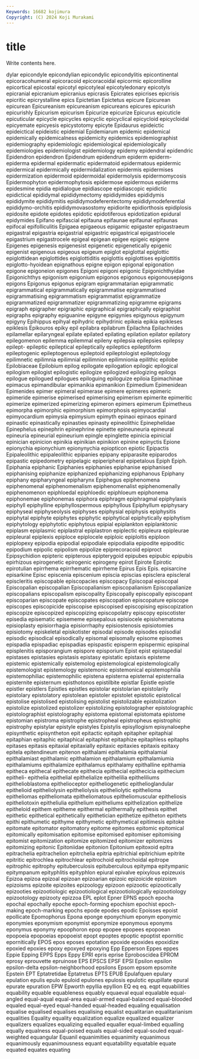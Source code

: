 ```yaml
---
Keywords: 16682 kojimura
Copyright: (C) 2024 Koji Murakami
---
```


# title

Write contents here.



dylar epicondyle epicondylian epicondylic
epicondylitis epicontinental epicoracohumeral epicoracoid epicoracoidal epicormic epicorolline epicortical epicostal epicotyl
epicotyleal epicotyledonary epicotyls epicranial epicranium epicranius epicrasis Epicrates epicrises epicrisis
epicritic epicrystalline epics Epictetian Epictetus epicure Epicurean epicurean Epicureanism epicureanism
epicureans epicures epicurish epicurishly Epicurism epicurism Epicurize epicurize Epicurus epicuticle
epicuticular epicycle epicycles epicyclic epicyclical epicycloid epicycloidal epicyemate epicyesis epicystotomy
epicyte Epidaurus epideictic epideictical epideistic epidemial Epidemiarum epidemic epidemical epidemically
epidemicalness epidemicity epidemics epidemiographist epidemiography epidemiologic epidemiological epidemiologically epidemiologies epidemiologist
epidemiology epidemy epidendral epidendric Epidendron epidendron Epidendrum epidendrum epiderm epiderm-
epiderma epidermal epidermatic epidermatoid epidermatous epidermic epidermical epidermically epidermidalization epidermis
epidermises epidermization epidermoid epidermoidal epidermolysis epidermomycosis Epidermophyton epidermophytosis epidermose epidermous
epiderms epidesmine epidia epidialogue epidiascope epidiascopic epidictic epidictical epididymal epididymectomy
epididymides epididymis epididymite epididymitis epididymodeferentectomy epididymodeferential epididymo-orchitis epididymovasostomy epidiorite epidiorthosis
epidiplosis epidosite epidote epidotes epidotic epidotiferous epidotization epidural epidymides Epifano
epifascial epifauna epifaunae epifaunal epifaunas epifocal epifolliculitis Epigaea epigaeous epigamic
epigaster epigastraeum epigastral epigastria epigastrial epigastric epigastrical epigastriocele epigastrium epigastrocele
epigeal epigean epigee epigeic epigene Epigenes epigenesis epigenesist epigenetic epigenetically
epigenic epigenist epigenous epigeous epigeum epiglot epiglottal epiglottic epiglottidean epiglottides
epiglottiditis epiglottis epiglottises epiglottitis epiglotto-hyoidean epignathous epigne epigon epigonal epigonation
epigone epigoneion epigones Epigoni epigoni epigonic Epigonichthyidae Epigonichthys epigonism epigonium
epigonos epigonous epigonousepigons epigons Epigonus epigonus epigram epigrammatarian epigrammatic epigrammatical
epigrammatically epigrammatise epigrammatised epigrammatising epigrammatism epigrammatist epigrammatize epigrammatized epigrammatizer epigrammatizing
epigramme epigrams epigraph epigrapher epigraphic epigraphical epigraphically epigraphist epigraphs epigraphy
epiguanine epigyne epigynies epigynous epigynum epigyny Epihippus epihyal epihydric epihydrinic
epikeia epikia epikleses epiklesis Epikouros epiky epil epilabra epilabrum Epilachna
Epilachnides epilamellar epilaryngeal epilate epilated epilating epilation epilator epilatory epilegomenon
epilemma epilemmal epileny epilepsia epilepsies epilepsy epilept- epileptic epileptical epileptically
epileptics epileptiform epileptogenic epileptogenous epileptoid epileptologist epileptology epilimnetic epilimnia epilimnial
epilimnion epilimnionia epilithic epilobe Epilobiaceae Epilobium epilog epilogate epilogation epilogic
epilogical epilogism epilogist epilogistic epilogize epilogized epilogizing epilogs epilogue epilogued
epilogues epiloguing epiloguize epiloia Epimachinae epimacus epimandibular epimanikia epimanikion Epimedium
Epimenidean Epimenides epimer epimeral epimerase epimere epimeres epimeric epimeride epimerise
epimerised epimerising epimerism epimerite epimeritic epimerize epimerized epimerizing epimeron epimers
epimerum Epimetheus epimorpha epimorphic epimorphism epimorphosis epimyocardial epimyocardium epimysia epimysium
epimyth epinaoi epinaos epinard epinastic epinastically epinasties epinasty epineolithic Epinephelidae
Epinephelus epinephrin epinephrine epinette epineuneuria epineural epineuria epineurial epineurium epingle
epinglette epinicia epinicial epinician epinicion epinikia epinikian epinikion epinine epinyctis
Epione epionychia epionychium epionynychia epiopticon epiotic Epipactis Epipaleolithic epipaleolithic epipanies
epipany epiparasite epiparodos epipastic epipedometry epipelagic epiperipheral epipetalous Epiph Epiph.
Epiphania epiphanic Epiphanies epiphanies epiphanise epiphanised epiphanising epiphanize epiphanized epiphanizing
epiphanous Epiphany epiphany epipharyngeal epipharynx Epiphegus epiphenomena epiphenomenal epiphenomenalism epiphenomenalist
epiphenomenally epiphenomenon epiphloedal epiphloedic epiphloeum epiphonema epiphonemae epiphonemas epiphora epiphragm
epiphragmal epiphylaxis epiphyll epiphylline epiphyllospermous epiphyllous Epiphyllum epiphysary epiphyseal epiphyseolysis
epiphyses epiphysial epiphysis epiphysitis epiphytal epiphyte epiphytes epiphytic epiphytical epiphytically
epiphytism epiphytology epiphytotic epiphytous epipial epiplankton epiplanktonic epiplasm epiplasmic epiplastral
epiplastron epiplectic epipleura epipleurae epipleural epiplexis epiploce epiplocele epiploic epiploitis
epiploon epiplopexy epipodia epipodial epipodiale epipodialia epipodite epipoditic epipodium epipolic
epipolism epipolize epiprecoracoid epiproct Epipsychidion epipteric epipterous epipterygoid epipubes epipubic
epipubis epirhizous epirogenetic epirogenic epirogeny epirot Epirote Epirotic epirotulian epirrhema
epirrhematic epirrheme Epirus Epis Epis. episarcine episarkine Episc episcenia episcenium
episcia episcias episclera episcleral episcleritis episcopable episcopacies episcopacy Episcopal episcopal
Episcopalian episcopalian Episcopalianism episcopalianism Episcopalianize episcopalians episcopalism episcopality Episcopally episcopally
episcopant episcoparian episcopate episcopates episcopation episcopature episcope episcopes episcopicide episcopise
episcopised episcopising episcopization episcopize episcopized episcopizing episcopolatry episcopy episcotister episedia
episematic episememe episepalous episiocele episiohematoma episioplasty episiorrhagia episiorrhaphy episiostenosis episiotomies
episiotomy episkeletal episkotister episodal episode episodes episodial episodic episodical episodically
episomal episomally episome episomes epispadia epispadiac epispadias epispastic episperm epispermic
epispinal episplenitis episporangium epispore episporium Epist epist epistapedial epistases epistasies
epistasis epistasy epistatic epistaxis episteme epistemic epistemically epistemolog epistemological epistemologically
epistemologist epistemology epistemonic epistemonical epistemophilia epistemophiliac epistemophilic epistena episterna episternal
episternalia episternite episternum episthotonos epistilbite epistlar Epistle epistle epistler epistlers
Epistles epistles epistolar epistolarian epistolarily epistolary epistolatory epistolean epistoler epistolet
epistolic epistolical epistolise epistolised epistolising epistolist epistolizable epistolization epistolize epistolized
epistolizer epistolizing epistolographer epistolographic epistolographist epistolography epistoma epistomal epistomata epistome
epistomian epistroma epistrophe epistropheal epistropheus epistrophic epistrophy epistylar epistyle epistyles
Epistylis episyllogism episynaloephe episynthetic episyntheton epit epitactic epitaph epitapher epitaphial
epitaphian epitaphic epitaphical epitaphist epitaphize epitaphless epitaphs epitases epitasis epitaxial
epitaxially epitaxic epitaxies epitaxis epitaxy epitela epitendineum epitenon epithalami epithalamia
epithalamial epithalamiast epithalamic epithalamion epithalamium epithalamiumia epithalamiums epithalamize epithalamus epithalamy
epithalline epithamia epitheca epithecal epithecate epithecia epithecial epithecicia epithecium epitheli-
epithelia epithelial epithelialize epithelilia epitheliliums epithelioblastoma epithelioceptor epitheliogenetic epithelioglandular epithelioid
epitheliolysin epitheliolysis epitheliolytic epithelioma epitheliomas epitheliomata epitheliomatous epitheliomuscular epitheliosis epitheliotoxin
epitheliulia epithelium epitheliums epithelization epithelize epitheloid epithem epitheme epithermal epithermally
epithesis epithet epithetic epithetical epithetically epithetician epithetize epitheton epithets epithi
epithumetic epithyme epithymetic epithymetical epitimesis epitoke epitomate epitomator epitomatory epitome
epitomes epitomic epitomical epitomically epitomisation epitomise epitomised epitomiser epitomising epitomist
epitomization epitomize epitomized epitomizer epitomizes epitomizing epitonic Epitoniidae epitonion Epitonium
epitoxoid epitra epitrachelia epitrachelion epitrchelia epitria epitrichial epitrichium epitrite epitritic
epitrochlea epitrochlear epitrochoid epitrochoidal epitrope epitrophic epitrophy epituberculosis epituberculous epitympa
epitympanic epitympanum epityphlitis epityphlon epiural epivalve epixylous epizeuxis Epizoa epizoa
epizoal epizoan epizoarian epizoic epizoicide epizoism epizoisms epizoite epizoites epizoology
epizoon epizootic epizootically epizooties epizootiologic epizootiological epizootiologically epizootiology epizootology epizooty
epizzoa EPL eplot Epner EPNS epoch epocha epochal epochally epoche
epoch-forming epochism epochist epoch-making epoch-marking epochs epode epodes epodic Epoisses
epoist epollicate Epomophorus Epona eponge eponychium eponym eponymic eponymies eponymism
eponymist eponymize eponymous eponyms eponymus eponymy epoophoron epop epopee epopees
epopoean epopoeia epopoeias epopoeist epopt epoptes epoptic epoptist epornitic epornitically
EPOS epos eposes epotation epoxide epoxides epoxidize epoxied epoxies epoxy
epoxyed epoxying Epp Epperson Eppes eppes Eppie Epping EPPS Epps
Eppy EPRI epris eprise Eproboscidea EPROM eprosy eprouvette epruinose EPS
EPSCS EPSF EPSI Epsilon epsilon epsilon-delta epsilon-neighborhood epsilons Epsom epsom
epsomite Epstein EPT Eptatretidae Eptatretus EPTS EPUB Epulafquen epulary epulation
epulis epulo epuloid epulones epulosis epulotic epupillate epural epurate epuration
EPW Epworth epyllia epyllion EQ eq eq. eqpt equabilities equability
equable equableness equably equaeval equal equalable equal-angled equal-aqual equal-area equal-armed
equal-balanced equal-blooded equaled equal-eyed equal-handed equal-headed equaling equalisation equalise equalised
equalises equalising equalist equalitarian equalitarianism equalities Equality equality equalization equalize
equalized equalizer equalizers equalizes equalizing equalled equaller equal-limbed equalling equally
equalness equal-poised equals equal-sided equal-souled equal-weighted equangular Equanil equanimities equanimity
equanimous equanimously equanimousness equant equatability equatable equate equated equates equating
